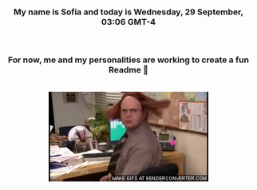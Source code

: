 


<div align="center">
<h3 >My name is Sofia and today is Wednesday, 29 September, 03:06 GMT-4</h3><br>
<h3 >For now, me and my personalities are working to create a fun Readme 👋
</h3><br>
<img src='img/dwight.gif' alt='working...'/>
</div>
